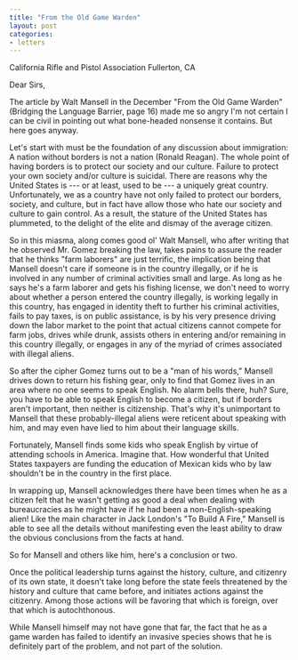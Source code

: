 ```yaml
---
title: "From the Old Game Warden"
layout: post
categories:
- letters
---
```


California Rifle and Pistol Association
Fullerton, CA

Dear Sirs,

The article by Walt Mansell in the December "From the Old Game Warden" (Bridging the Language Barrier, page 16) made me so angry I'm not certain I can be civil in pointing out what bone-headed nonsense it contains. But here goes anyway.

Let's start with must be the foundation of any discussion about immigration: A nation without borders is not a nation (Ronald Reagan). The whole point of having borders is to protect our society and our culture. Failure to protect your own society and/or culture is suicidal. There are reasons why the United States is --- or at least, used to be --- a uniquely great country. Unfortunately, we as a country have not only failed to protect our borders, society, and culture, but in fact have allow those who hate our society and culture to gain control. As a result, the stature of the United States has plummeted, to the delight of the elite and dismay of the average citizen.

So in this miasma, along comes good ol' Walt Mansell, who after writing that he observed Mr. Gomez breaking the law, takes pains to assure the reader that he thinks "farm laborers" are just terrific, the implication being that Mansell doesn't care if someone is in the country illegally, or if he is involved in any number of criminal activities small and large. As long as he says he's a farm laborer and gets his fishing license, we don't need to worry about whether a person entered the country illegally, is working legally in this country, has engaged in identity theft to further his criminal activities, fails to pay taxes, is on public assistance, is by his very presence driving down the labor market to the point that actual citizens cannot compete for farm jobs, drives while drunk, assists others in entering and/or remaining in this country illegally, or engages in any of the myriad of crimes associated with illegal aliens.

So after the cipher Gomez turns out to be a "man of his words," Mansell drives down to return his fishing gear, only to find that Gomez lives in an area where no one seems to speak English. No alarm bells there, huh? Sure, you have to be able to speak English to become a citizen, but if borders aren't important, then neither is citizenship. That's why it's unimportant to Mansell that these probably-illegal aliens were reticent about speaking with him, and may even have lied to him about their language skills.

Fortunately, Mansell finds some kids who speak English by virtue of attending schools in America. Imagine that. How wonderful that United States taxpayers are funding the education of Mexican kids who by law shouldn't be in the country in the first place.

In wrapping up, Mansell acknowledges there have been times when he as a citizen felt that he wasn't getting as good a deal when dealing with bureaucracies as he might have if he had been a non-English-speaking alien! Like the main character in Jack London's "To Build A Fire," Mansell is able to see all the details without manifesting even the least ability to draw the obvious conclusions from the facts at hand.

So for Mansell and others like him, here's a conclusion or two.

Once the political leadership turns against the history, culture, and citizenry of its own state, it doesn't take long before the state feels threatened by the history and culture that came before, and initiates actions against the citizenry. Among those actions will be favoring that which is foreign, over that which is autochthonous.

While Mansell himself may not have gone that far, the fact that he as a game warden has failed to identify an invasive species shows that he is definitely part of the problem, and not part of the solution.